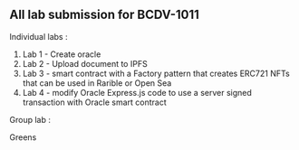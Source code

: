 ## All lab submission for BCDV-1011

Individual labs : 

1. Lab 1 - Create oracle
2. Lab 2 - Upload document to IPFS
3. Lab 3 - smart contract with a Factory pattern that creates ERC721 NFTs that can be used in Rarible or Open Sea
4. Lab 4 - modify Oracle Express.js code to use a server signed transaction with Oracle smart contract

Group lab :

Greens
